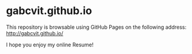 # gabcvit.github.io

This repository is browsable using GitHub Pages on the following address:
http://gabcvit.github.io/

I hope you enjoy my online Resume!
